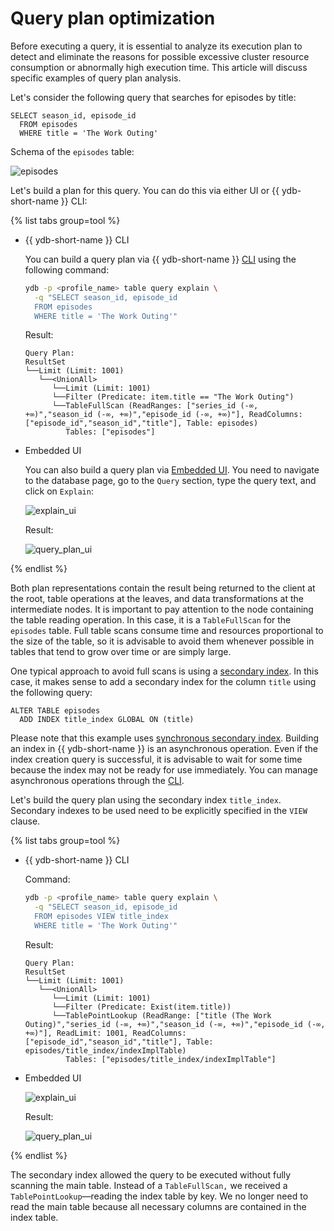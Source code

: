 # Query plan optimization

Before executing a query, it is essential to analyze its execution plan to detect and eliminate the reasons for possible excessive cluster resource consumption or abnormally high execution time. This article will discuss specific examples of query plan analysis.

Let's consider the following query that searches for episodes by title:

```yql
SELECT season_id, episode_id
  FROM episodes
  WHERE title = 'The Work Outing'
```

Schema of the `episodes` table:

![episodes](../_assets/episodes_scheme.png)

Let's build a plan for this query. You can do this via either UI or {{ ydb-short-name }} CLI:

{% list tabs group=tool %}

- {{ ydb-short-name }} CLI

  You can build a query plan via {{ ydb-short-name }} [CLI](../reference/ydb-cli/index.md) using the following command:

  ```bash
  ydb -p <profile_name> table query explain \
    -q "SELECT season_id, episode_id
    FROM episodes
    WHERE title = 'The Work Outing'"
  ```

  Result:

  ```text
  Query Plan:
  ResultSet
  └──Limit (Limit: 1001)
     └──<UnionAll>
        └──Limit (Limit: 1001)
        └──Filter (Predicate: item.title == "The Work Outing")
        └──TableFullScan (ReadRanges: ["series_id (-∞, +∞)","season_id (-∞, +∞)","episode_id (-∞, +∞)"], ReadColumns: ["episode_id","season_id","title"], Table: episodes)
           Tables: ["episodes"]
  ```

- Embedded UI

  You can also build a query plan via [Embedded UI](../reference/embedded-ui/ydb-monitoring.md). You need to navigate to the database page, go to the `Query` section, type the query text, and click on `Explain`:

  ![explain_ui](../_assets/explain_ui.png)

  Result:

  ![query_plan_ui](../_assets/query_plan_ui.png)

{% endlist %}

Both plan representations contain the result being returned to the client at the root, table operations at the leaves, and data transformations at the intermediate nodes. It is important to pay attention to the node containing the table reading operation. In this case, it is a `TableFullScan` for the `episodes` table. Full table scans consume time and resources proportional to the size of the table, so it is advisable to avoid them whenever possible in tables that tend to grow over time or are simply large.

One typical approach to avoid full scans is using a [secondary index](secondary-indexes.md). In this case, it makes sense to add a secondary index for the column `title` using the following query:

```yql
ALTER TABLE episodes
  ADD INDEX title_index GLOBAL ON (title)
```

Please note that this example uses [synchronous secondary index](../concepts/secondary_indexes.md#sync). Building an index in {{ ydb-short-name }} is an asynchronous operation. Even if the index creation query is successful, it is advisable to wait for some time because the index may not be ready for use immediately. You can manage asynchronous operations through the [CLI](../reference/ydb-cli/commands/secondary_index.md#add).

Let's build the query plan using the secondary index `title_index`. Secondary indexes to be used need to be explicitly specified in the `VIEW` clause.

{% list tabs group=tool %}

- {{ ydb-short-name }} CLI

  Command:

  ```bash
  ydb -p <profile_name> table query explain \
    -q "SELECT season_id, episode_id
    FROM episodes VIEW title_index
    WHERE title = 'The Work Outing'"
  ```

  Result:

  ```text
  Query Plan:
  ResultSet
  └──Limit (Limit: 1001)
     └──<UnionAll>
        └──Limit (Limit: 1001)
        └──Filter (Predicate: Exist(item.title))
        └──TablePointLookup (ReadRange: ["title (The Work Outing)","series_id (-∞, +∞)","season_id (-∞, +∞)","episode_id (-∞, +∞)"], ReadLimit: 1001, ReadColumns: ["episode_id","season_id","title"], Table: episodes/title_index/indexImplTable)
           Tables: ["episodes/title_index/indexImplTable"]
  ```

- Embedded UI

  ![explain_ui](../_assets/explain_with_index_ui.png)

  Result:

  ![query_plan_ui](../_assets/query_plan_with_index_ui.png)

{% endlist %}

The secondary index allowed the query to be executed without fully scanning the main table. Instead of a `TableFullScan,` we received a `TablePointLookup`—reading the index table by key. We no longer need to read the main table because all necessary columns are contained in the index table.

